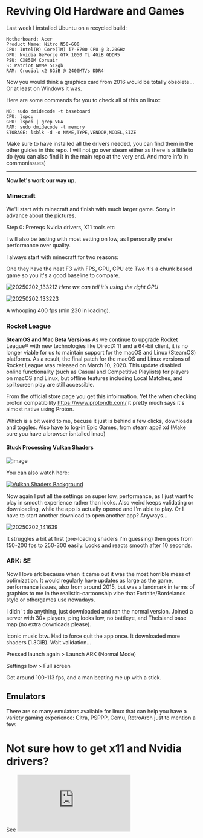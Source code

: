 # Reviving Old Hardware and Games 

Last week I installed Ubuntu on a recycled build:
 ```
Motherboard: Acer
Product Name: Nitro N50-600
CPU: Intel(R) Core(TM) i7-8700 CPU @ 3.20GHz
GPU: Nvidia GeForce GTX 1050 Ti 4GiB GDDR5 
PSU: CX850M Corsair
S: Patriot NVMe 512gb
RAM: Crucial x2 8GiB @ 2400MT/s DDR4
``` 

Now you would think a graphics card from 2016 would be totally obsolete...
Or at least on Windows it was. 

Here are some commands for you to check all of this on linux:
```
MB: sudo dmidecode -t baseboard
CPU: lspcu
GPU: lspci | grep VGA
RAM: sudo dmidecode -t memory
STORAGE: lsblk -d -o NAME,TYPE,VENDOR,MODEL,SIZE
```

Make sure to have installed all the drivers needed, you can find them in the other guides in this repo. 
I will not go over steam either as there is a little to do (you can also find it in the main repo at the very end. And more info in commonissues) 

--- 

**Now let's work our way up.**

### Minecraft
We'll start with minecraft and finish with much larger game. Sorry in advance about the pictures.

Step 0: Prereqs
Nvidia drivers, X11 tools etc

I will also be testing with most setting on low, as I personally prefer performance over quality. 

I always start with minecraft for two reasons:

One they have the neat F3 with FPS, GPU, CPU etc 
Two it's a chunk based game so you it's a good baseline to compare. 

![20250202_133212](https://github.com/user-attachments/assets/549e6e1f-5b60-4b85-ab3c-c7c7bb78198b)
_Here we can tell it's using the right GPU_

![20250202_133223](https://github.com/user-attachments/assets/d912af97-7000-479d-a2f9-c28584df0d9c)

A whooping 400 fps (min 230 in loading).

### Rocket League

**SteamOS and Mac Beta Versions**
As we continue to upgrade Rocket League® with new technologies like DirectX 11 and a 64-bit client, it is no longer viable for us to maintain support for the macOS and Linux (SteamOS) platforms. As a result, the final patch for the macOS and Linux versions of Rocket League was released on March 10, 2020. This update disabled online functionality (such as Casual and Competitive Playlists) for players on macOS and Linux, but offline features including Local Matches, and splitscreen play are still accessible.

From the official store page you get this infoirmation. Yet the when checking proton compatibility https://www.protondb.com/ it pretty much says it's almost native using Proton. 

Which is a bit weird to me, becuse it just is behind a few clicks, downloads and toggles. 
Also have to log-in Epic Games, from steam app? xd (Make sure you have a browser isntalled lmao)

#### Stuck Processing Vulkan Shaders

![image](https://github.com/user-attachments/assets/6cb363b0-c389-4908-8be2-955fe6ca9af0)

You can also watch here:

[![Vulkan Shaders Background](https://img.youtube.com/vi/IbIlBv9Yejo/0.jpg)](https://www.youtube.com/watch?v=IbIlBv9Yejo)

Now again I put all the settings on super low, performance, as I just want to play in smooth experience rather than looks. 
Also weird keeps validating or downloading, while the app is actually opened and I'm able to play. Or I have to start another download to open another app? 
Anyways... 


![20250202_141639](https://github.com/user-attachments/assets/aa75383d-55ed-45b2-b2e7-835c99a42818)


It struggles a bit at first (pre-loading shaders I'm guessing) then goes from 150-200 fps to 250-300 easily. Looks and reacts smooth after 10 seconds. 

### ARK: SE

Now I love ark because when it came out it was the most horrible mess of optimization. It would regularly have updates as large as the game, performance issues, also from around 2015, but was a landmark in terms of graphics to me in the realistic-cartoonship vibe that Fortnite/Bordelands style or othergames use nowadays. 

I didn' t do anything, just downloaded and ran the normal version. Joined a server with 30+ players, ping looks low, no battleye, and TheIsland base map (no extra downloads please). 

Iconic music btw. Had to force quit the app once. 
It downloaded more shaders (1.3GiB). Wait validation... 

Pressed launch again > Launch ARK (Normal Mode) 

Settings low > Full screen

Got around 100-113 fps, and a man beating me up with a stick. 



## Emulators

There are so many emulators available for linux that can help you have a variety gaming experience:
Citra, PSPPP, Cemu, RetroArch just to mention a few.

# Not sure how to get x11 and Nvidia drivers? 

See ![Common Issues](https://github.com/h8d13/LSK---Linux-Starter-Kit/blob/main/commonissues.md)
